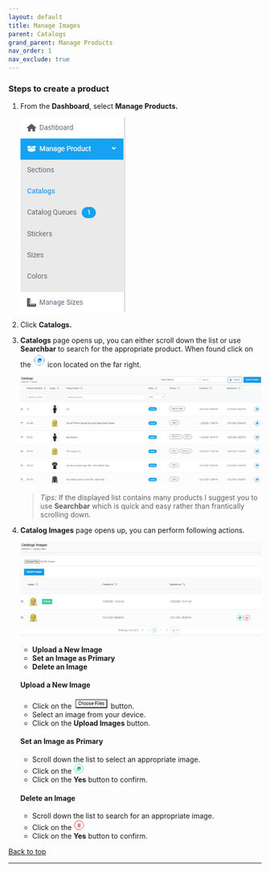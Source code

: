 ```yaml
---
layout: default
title: Manage Images
parent: Catalogs
grand_parent: Manage Products
nav_order: 1
nav_exclude: true
---
```


### Steps to create a product

1. From the **Dashboard**, select **Manage Products.**

   ![manage_image](../../../images/manageproducts/menumngcat.png "Catalogs menu")

2. Click **Catalogs.**
3. **Catalogs** page opens up, you can either scroll down the list or use **Searchbar** to search for the appropriate product. When found click on the ![](../../../images/buttons/pic.png) icon located on the far right.

   ![catalogs_page_image](../../../images/manageproducts/mng2.png "Images list")

   > _Tips:_ If the displayed list contains many products I suggest you to use **Searchbar** which is quick and easy rather than frantically scrolling down.

4. **Catalog Images** page opens up, you can perform following actions.

   ![catalog_image](../../../images/manageproducts/mng3.png "Catalog Images list")

   - **Upload a New Image**
   - **Set an Image as Primary**
   - **Delete an Image**

   #### **Upload a New Image**

   - Click on the ![choose_files](../../../images/buttons/chfiles.png "Choose Files") button.
   - Select an image from your device.
   - Click on the **Upload Images** button.

   #### **Set an Image as Primary**

   - Scroll down the list to select an appropriate image.
   - Click on the ![priamry_image](../../../images/buttons/green.png "Primary Image")
   - Click on the **Yes** button to confirm.

   #### **Delete an Image**

   - Scroll down the list to search for an appropriate image.
   - Click on the ![delete_image](../../../images/buttons/delete.png "Delete Image")
   - Click on the **Yes** button to confirm.

<a href="#top" id="back-to-top">Back to top</a>

---
